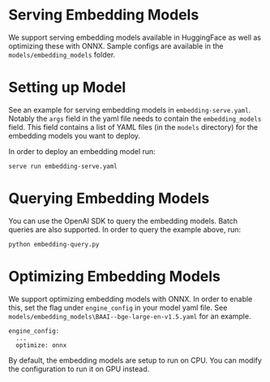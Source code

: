 # Serving Embedding Models

We support serving embedding models available in HuggingFace as well as optimizing these with ONNX. Sample configs are available in the `models/embedding_models` folder.

# Setting up Model

See an example for serving embedding models in `embedding-serve.yaml`. Notably the `args` field in the yaml file needs to contain the `embedding_models` field. This field contains a list of YAML files (in the `models` directory) for the embedding models you want to deploy.

In order to deploy an embedding model run:
```shell
serve run embedding-serve.yaml
```

# Querying Embedding Models

You can use the OpenAI SDK to query the embedding models. Batch queries are also supported. In order to query the example above, run:

```shell
python embedding-query.py
```

# Optimizing Embedding Models

We support optimizing embedding models with ONNX. In order to enable this, set the flag under `engine_config` in your model yaml file. See `models/embedding_models\BAAI--bge-large-en-v1.5.yaml` for an example.

```shell
engine_config:
  ...
  optimize: onnx
```

By default, the embedding models are setup to run on CPU. You can modify the configuration to run it on GPU instead.

